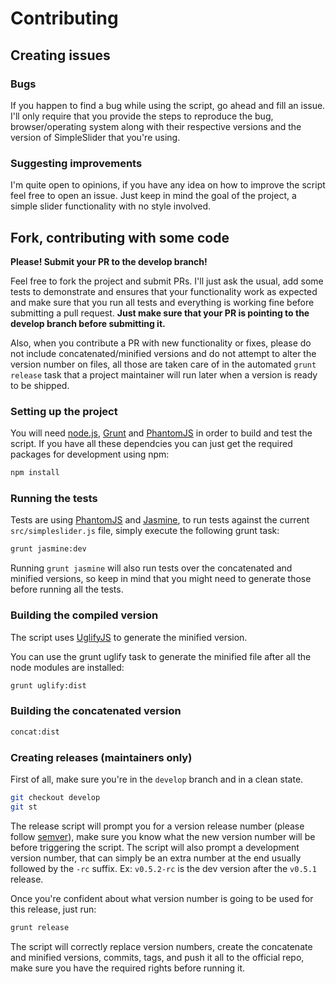 # Contributing

## Creating issues

### Bugs

If you happen to find a bug while using the script, go ahead and fill an issue. I'll only require that you provide the steps to reproduce the bug, browser/operating system along with their respective versions and the version of SimpleSlider that you're using.

### Suggesting improvements

I'm quite open to opinions, if you have any idea on how to improve the script feel free to open an issue. Just keep in mind the goal of the project, a simple slider functionality with no style involved.

## Fork, contributing with some code

**Please! Submit your PR to the develop branch!**

Feel free to fork the project and submit PRs. I'll just ask the usual, add some tests to demonstrate and ensures that your functionality work as expected and make sure that you run all tests and everything is working fine before submitting a pull request. **Just make sure that your PR is pointing to the develop branch before submitting it.**

Also, when you contribute a PR with new functionality or fixes, please do not include concatenated/minified versions and do not attempt to alter the version number on files, all those are taken care of in the automated `grunt release` task that a project maintainer will run later when a version is ready to be shipped.

### Setting up the project

You will need [node.js](http://nodejs.org/), [Grunt](gruntjs.com) and [PhantomJS](http://phantomjs.org/) in order to build and test the script. If you have all these dependcies you can just get the required packages for development using npm:

```sh
npm install
```

### Running the tests

Tests are using [PhantomJS](http://phantomjs.org/) and [Jasmine](http://jasmine.github.io/), to run tests against the current `src/simpleslider.js` file, simply execute the following grunt task:

```sh
grunt jasmine:dev
```

Running `grunt jasmine` will also run tests over the concatenated and minified versions, so keep in mind that you might need to generate those before running all the tests.

### Building the compiled version

The script uses [UglifyJS](http://lisperator.net/uglifyjs/) to generate the minified version.

You can use the grunt uglify task to generate the minified file after all the node modules are installed:

```sh
grunt uglify:dist
```

### Building the concatenated version

```sh
concat:dist
```

### Creating releases (maintainers only)

First of all, make sure you're in the `develop` branch and in a clean state.

```sh
git checkout develop
git st
```

The release script will prompt you for a version release number (please follow [semver](http://semver.org/)), make sure you know what the new version number will be before triggering the script. The script will also prompt a development version number, that can simply be an extra number at the end usually followed by the `-rc` suffix. Ex: `v0.5.2-rc` is the dev version after the `v0.5.1` release.

Once you're confident about what version number is going to be used for this release, just run:

```sh
grunt release
```

The script will correctly replace version numbers, create the concatenate and minified versions, commits, tags, and push it all to the official repo, make sure you have the required rights before running it.

